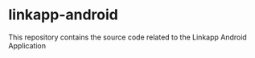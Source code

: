 # linkapp-android
This repository contains the source code related to the Linkapp Android Application
